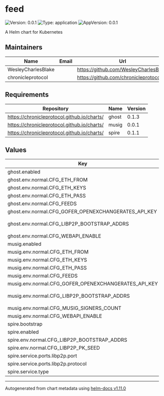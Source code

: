 # feed

![Version: 0.0.1](https://img.shields.io/badge/Version-0.0.1-informational?style=flat-square) ![Type: application](https://img.shields.io/badge/Type-application-informational?style=flat-square) ![AppVersion: 0.0.1](https://img.shields.io/badge/AppVersion-0.0.1-informational?style=flat-square)

A Helm chart for Kubernetes

## Maintainers

| Name | Email | Url |
| ---- | ------ | --- |
| WesleyCharlesBlake |  | <https://github.com/WesleyCharlesBlake> |
| chronicleprotocol |  | <https://github.com/chronicleprotocol> |

## Requirements

| Repository | Name | Version |
|------------|------|---------|
| https://chronicleprotocol.github.io/charts/ | ghost | 0.1.3 |
| https://chronicleprotocol.github.io/charts/ | musig | 0.0.1 |
| https://chronicleprotocol.github.io/charts/ | spire | 0.1.1 |

## Values

| Key | Type | Default | Description |
|-----|------|---------|-------------|
| ghost.enabled | bool | `true` |  |
| ghost.env.normal.CFG_ETH_FROM | string | `""` |  |
| ghost.env.normal.CFG_ETH_KEYS | string | `""` |  |
| ghost.env.normal.CFG_ETH_PASS | string | `""` |  |
| ghost.env.normal.CFG_FEEDS | string | `""` |  |
| ghost.env.normal.CFG_GOFER_OPENEXCHANGERATES_API_KEY | string | `nil` |  |
| ghost.env.normal.CFG_LIBP2P_BOOTSTRAP_ADDRS | string | `"/dns4/<bootstrap-hostname>/tcp/8000/p2p/<libp2p-pub-key>"` |  |
| ghost.env.normal.CFG_WEBAPI_ENABLE | int | `0` |  |
| musig.enabled | bool | `true` |  |
| musig.env.normal.CFG_ETH_FROM | string | `""` |  |
| musig.env.normal.CFG_ETH_KEYS | string | `""` |  |
| musig.env.normal.CFG_ETH_PASS | string | `""` |  |
| musig.env.normal.CFG_FEEDS | string | `""` |  |
| musig.env.normal.CFG_GOFER_OPENEXCHANGERATES_API_KEY | string | `nil` |  |
| musig.env.normal.CFG_LIBP2P_BOOTSTRAP_ADDRS | string | `"/dns4/<bootstrap-hostname>/tcp/8000/p2p/<libp2p-pub-key>"` |  |
| musig.env.normal.CFG_MUSIG_SIGNERS_COUNT | int | `3` |  |
| musig.env.normal.CFG_WEBAPI_ENABLE | int | `0` |  |
| spire.bootstrap | bool | `true` |  |
| spire.enabled | bool | `true` |  |
| spire.env.normal.CFG_LIBP2P_BOOTSTRAP_ADDRS | string | `""` |  |
| spire.env.normal.CFG_LIBP2P_PK_SEED | string | `""` |  |
| spire.service.ports.libp2p.port | int | `8000` |  |
| spire.service.ports.libp2p.protocol | string | `"TCP"` |  |
| spire.service.type | string | `"ClusterIP"` |  |

----------------------------------------------
Autogenerated from chart metadata using [helm-docs v1.11.0](https://github.com/norwoodj/helm-docs/releases/v1.11.0)
